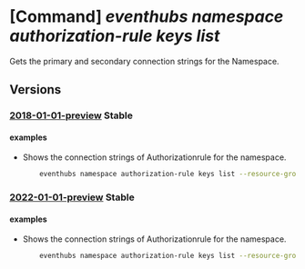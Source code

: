 # [Command] _eventhubs namespace authorization-rule keys list_

Gets the primary and secondary connection strings for the Namespace.

## Versions

### [2018-01-01-preview](/Resources/mgmt-plane/L3N1YnNjcmlwdGlvbnMve30vcmVzb3VyY2Vncm91cHMve30vcHJvdmlkZXJzL21pY3Jvc29mdC5ldmVudGh1Yi9uYW1lc3BhY2VzL3t9L2F1dGhvcml6YXRpb25ydWxlcy97fS9saXN0a2V5cw==/2018-01-01-preview.xml) **Stable**

<!-- mgmt-plane /subscriptions/{}/resourcegroups/{}/providers/microsoft.eventhub/namespaces/{}/authorizationrules/{}/listkeys 2018-01-01-preview -->

#### examples

- Shows the connection strings of Authorizationrule for the namespace.
    ```bash
        eventhubs namespace authorization-rule keys list --resource-group myresourcegroup --namespace-name mynamespace --name myauthorule
    ```

### [2022-01-01-preview](/Resources/mgmt-plane/L3N1YnNjcmlwdGlvbnMve30vcmVzb3VyY2Vncm91cHMve30vcHJvdmlkZXJzL21pY3Jvc29mdC5ldmVudGh1Yi9uYW1lc3BhY2VzL3t9L2F1dGhvcml6YXRpb25ydWxlcy97fS9saXN0a2V5cw==/2022-01-01-preview.xml) **Stable**

<!-- mgmt-plane /subscriptions/{}/resourcegroups/{}/providers/microsoft.eventhub/namespaces/{}/authorizationrules/{}/listkeys 2022-01-01-preview -->

#### examples

- Shows the connection strings of Authorizationrule for the namespace.
    ```bash
        eventhubs namespace authorization-rule keys list --resource-group myresourcegroup --namespace-name mynamespace --name myauthorule
    ```
